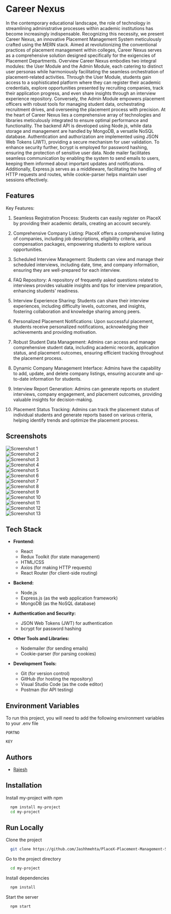 
# Career Nexus

In the contemporary educational landscape, the role of technology in streamlining administrative 
processes within academic institutions has become increasingly indispensable. Recognizing this 
necessity, we present Career Nexus, an innovative Placement Management System meticulously crafted 
using the MERN stack. Aimed at revolutionizing the conventional practices of placement 
management within colleges, Career Nexus serves as a comprehensive solution designed specifically for 
the exigencies of Placement Departments. Overview Career Nexus embodies two integral modules: the 
User Module and the Admin Module, each catering to distinct user personas while harmoniously 
facilitating the seamless orchestration of placement-related activities. Through the User Module, 
students gain access to a sophisticated platform where they can register their academic credentials, 
explore opportunities presented by recruiting companies, track their application progress, and even 
share insights through an interview experience repository. Conversely, the Admin Module 
empowers placement officers with robust tools for managing student data, orchestrating 
recruitment drives, and overseeing the placement process with precision. At the heart of Career Nexus 
lies a comprehensive array of technologies and libraries meticulously integrated to ensure optimal 
performance and functionality. The backend API is developed using Node.js, while data storage 
and management are handled by MongoDB, a versatile NoSQL database. Authentication and 
authorization are implemented using JSON Web Tokens (JWT), providing a secure mechanism 
for user validation. To enhance security further, bcrypt is employed for password hashing, ensuring 
the protection of sensitive user data. Node mailer facilitates seamless communication by enabling 
the system to send emails to users, keeping them informed about important updates and 
notifications. Additionally, Express.js serves as a middleware, facilitating the handling of HTTP 
requests and routes, while cookie-parser helps maintain user sessions effectively.

## Features

Key Features:

1. Seamless Registration Process: Students can easily register on PlaceX by providing their academic details, creating an account securely.

2. Comprehensive Company Listing: PlaceX offers a comprehensive listing of companies, including job descriptions, eligibility criteria, and compensation packages, empowering students to explore various opportunities.

3. Scheduled Interview Management: Students can view and manage their scheduled interviews, including date, time, and company information, ensuring they are well-prepared for each interview.

4. FAQ Repository: A repository of frequently asked questions related to interviews provides valuable insights and tips for interview preparation, enhancing students' readiness.

5. Interview Experience Sharing: Students can share their interview experiences, including difficulty levels, outcomes, and insights, fostering collaboration and knowledge sharing among peers.

6. Personalized Placement Notifications: Upon successful placement, students receive personalized notifications, acknowledging their achievements and providing motivation.

7. Robust Student Data Management: Admins can access and manage comprehensive student data, including academic records, application status, and placement outcomes, ensuring efficient tracking throughout the placement process.

8. Dynamic Company Management Interface: Admins have the capability to add, update, and delete company listings, ensuring accurate and up-to-date information for students.

9. Interview Report Generation: Admins can generate reports on student interviews, company engagement, and placement outcomes, providing valuable insights for decision-making.

10. Placement Status Tracking: Admins can track the placement status of individual students and generate reports based on various criteria, helping identify trends and optimize the placement process.


## Screenshots



![Screenshot 1](https://drive.google.com/uc?export=view&id=1MBLMas7hnfZS1Voz4qQ8h0i8e3qMwpZ1)  
![Screenshot 2](https://drive.google.com/uc?export=view&id=1LXXwoQe2dxe2xGLz5-IYDw6v2jbkKY_n)  
![Screenshot 3](https://drive.google.com/uc?export=view&id=1n5yDrqjzqzms2a1feeJWojjpZtqmkLDW)  
![Screenshot 4](https://drive.google.com/uc?export=view&id=1n5yDrqjzqzms2a1feeJWojjpZtqmkLDW)  
![Screenshot 5](https://drive.google.com/uc?export=view&id=1n5yDrqjzqzms2a1feeJWojjpZtqmkLDW)  
![Screenshot 6](https://drive.google.com/uc?export=view&id=1n5yDrqjzqzms2a1feeJWojjpZtqmkLDW)  
![Screenshot 7](https://drive.google.com/uc?export=view&id=1PyXkVEN9nNxd8umpOJT57WO4Ith1U2DO)  
![Screenshot 8](https://drive.google.com/uc?export=view&id=1OpgickOkXQ3YYefCzuWKr1lJMCqg7Wed)  
![Screenshot 9](https://drive.google.com/uc?export=view&id=1szymmUpsJvtN2qOFQDRTRtaulIHd8jUy)  
![Screenshot 10](https://drive.google.com/uc?export=view&id=1bR-2TJzIyFABHsB6MwPQjiZDsKwnRC4P)  
![Screenshot 11](https://drive.google.com/uc?export=view&id=1ZGB4AIO9wwulbyjWC_bnTLzYg9zJrfoL)  
![Screenshot 12](https://drive.google.com/uc?export=view&id=1THAo3kk1JF8oXG1zSdI-cdROHn_ccLIv)  
![Screenshot 13](https://drive.google.com/uc?export=view&id=1KFevudHUYWd1oEjnvkNlWM8pOBFFP0ac)
## Tech Stack

- **Frontend:**
  - React
  - Redux Toolkit (for state management)
  - HTML/CSS
  - Axios (for making HTTP requests)
  - React Router (for client-side routing)
  
- **Backend:**
  - Node.js
  - Express.js (as the web application framework)
  - MongoDB (as the NoSQL database)
  
- **Authentication and Security:**
  - JSON Web Tokens (JWT) for authentication
  - bcrypt for password hashing
  
- **Other Tools and Libraries:**
  - Nodemailer (for sending emails)
  - Cookie-parser (for parsing cookies)
  
- **Development Tools:**
  - Git (for version control)
  - GitHub (for hosting the repository)
  - Visual Studio Code (as the code editor)
  - Postman (for API testing)

## Environment Variables

To run this project, you will need to add the following environment variables to your .env file

`PORTNO`

`KEY`


## Authors

- [Rajesh](https://www.linkedin.com/in/rajeshoff7-s/)


## Installation

Install my-project with npm

```bash
  npm install my-project
  cd my-project
```
    
## Run Locally

Clone the project

```bash
  git clone https://github.com/Jashhmehta/PlaceX-Placement-Management-System.git
```

Go to the project directory

```bash
  cd my-project
```

Install dependencies

```bash
  npm install
```

Start the server

```bash
  npm start
```

